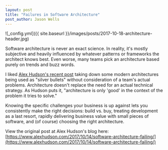 ```yaml
---
layout: post
title: "Failures in Software Architecture"
post_author: Jason Wells
---
```


![_config.yml]({{ site.baseurl }}/images/posts/2017-10-18-architecture-header.jpg)

Software architecture is never an exact science. In reality, it's mostly subjective and heavily influenced by whatever patterns or frameworks the architect knows best. Even worse, many teams pick an architecture based purely on trends and buzz words.

I liked [Alex Hudson's recent post](https://www.alexhudson.com/2017/10/14/software-architecture-failing/) taking down some modern architectures being used as "silver bullets" without consideration of a team's actual problems.<!--more--> Architecture doesn't replace the need for an actual technical strategy. As Hudson puts it, "architecture is only 'good' in the context of the problem it tries to solve."

Knowing the specific challenges your business is up against lets you consistently make the right decisions: build vs. buy, treating development as a last resort, rapidly delivering business value with small pieces of software, and (of course) choosing the right architecture.

View the original post at Alex Hudson's blog here:
[https://www.alexhudson.com/2017/10/14/software-architecture-failing/](https://www.alexhudson.com/2017/10/14/software-architecture-failing/)